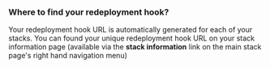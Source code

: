


### Where to find your redeployment hook?

Your redeployment hook URL is automatically generated for each of your stacks. You can found your unique redeployment hook URL on your stack information page (available via the **stack information** link on the main stack page's right hand navigation menu)




